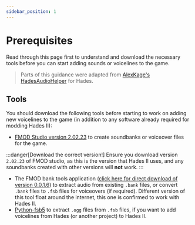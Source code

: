 ```yaml
---
sidebar_position: 1
---
```


# Prerequisites

Read through this page first to understand and download the necessary tools before you can start adding sounds or voicelines to the game.

> Parts of this guidance were adapted from [AlexKage's HadesAudioHelper](https://github.com/AlexKage69/HadesAudioHelper) for Hades.

## Tools

You should download the following tools before starting to work on adding new voicelines to the game (in addition to any software already required for modding Hades II):

- [FMOD Studio version 2.02.23](https://fmod.com/download#fmodstudio) to create soundbanks or voiceover files for the game.

:::danger[Download the correct version!]
Ensure you download version `2.02.23` of FMOD studio, as this is the version that Hades II uses, and any soundbanks created with other versions will **not** work.
:::

- The FMOD bank tools application ([click here for direct download of version 0.0.1.6](<./files/Fmod Bank Tools.zip>)) to extract audio from existing `.bank` files, or convert `.bank` files to `.fsb` files for voiceovers (if required). Different version of this tool float around the internet, this one is confirmed to work with Hades II.
- [Python-fsb5](https://github.com/HearthSim/python-fsb5/releases/latest) to extract `.ogg` files from `.fsb` files, if you want to add voicelines from Hades (or another project) to Hades II.
